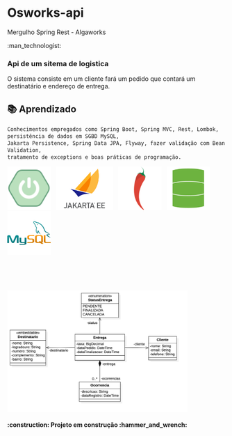 <h1> Osworks-api </h1>
Mergulho Spring Rest - Algaworks

<p>
:man_technologist:
<h3><strong>Api de um sitema de logistica </strong></h3> 
</p>

<p> O sistema consiste em um cliente fará um pedido que contará um destinatário e endereço de entrega.</p>
<div>    
  <h2>📚 Aprendizado</h2>

    Conhecimentos empregados como Spring Boot, Spring MVC, Rest, Lombok, persistência de dados em SGBD MySQL, 
    Jakarta Persistence, Spring Data JPA, Flyway, fazer validação com Bean Validation, 
    tratamento de exceptions e boas práticas de programação.
     
</div>   

<img with="100" height="100" src="img/icons8-spring-boot-80.png"/> &nbsp;
<img with="100" height="100" src="img/jakarta.png"/> &nbsp;
<img with="100" height="100" src="img/Lombok.png"/> &nbsp;
<img with="100" height="100" src="img/spring-data.png"/> &nbsp;
<img with="100" height="100" src="img/icons8-mysql-logo-144.png"/>



</br></br></br>
     

<div>
<img align="center" with="280" height="280"  src ="diagrama-de-classes.png"/>
 </div>   
<h4>
:construction:
Projeto em construção
:hammer_and_wrench:
</h4>
